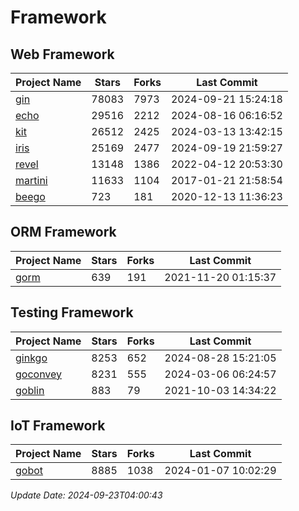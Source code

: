 # Framework

## Web Framework
| Project Name | Stars | Forks | Last Commit |
| ------------ | ----- | ----- | ----------- |
| [gin](https://github.com/gin-gonic/gin) | 78083 | 7973 | 2024-09-21 15:24:18 |
| [echo](https://github.com/labstack/echo) | 29516 | 2212 | 2024-08-16 06:16:52 |
| [kit](https://github.com/go-kit/kit) | 26512 | 2425 | 2024-03-13 13:42:15 |
| [iris](https://github.com/kataras/iris) | 25169 | 2477 | 2024-09-19 21:59:27 |
| [revel](https://github.com/revel/revel) | 13148 | 1386 | 2022-04-12 20:53:30 |
| [martini](https://github.com/go-martini/martini) | 11633 | 1104 | 2017-01-21 21:58:54 |
| [beego](https://github.com/astaxie/beego) | 723 | 181 | 2020-12-13 11:36:23 |

## ORM Framework
| Project Name | Stars | Forks | Last Commit |
| ------------ | ----- | ----- | ----------- |
| [gorm](https://github.com/jinzhu/gorm) | 639 | 191 | 2021-11-20 01:15:37 |

## Testing Framework
| Project Name | Stars | Forks | Last Commit |
| ------------ | ----- | ----- | ----------- |
| [ginkgo](https://github.com/onsi/ginkgo) | 8253 | 652 | 2024-08-28 15:21:05 |
| [goconvey](https://github.com/smartystreets/goconvey) | 8231 | 555 | 2024-03-06 06:24:57 |
| [goblin](https://github.com/franela/goblin) | 883 | 79 | 2021-10-03 14:34:22 |

## IoT Framework
| Project Name | Stars | Forks | Last Commit |
| ------------ | ----- | ----- | ----------- |
| [gobot](https://github.com/hybridgroup/gobot) | 8885 | 1038 | 2024-01-07 10:02:29 |

*Update Date: 2024-09-23T04:00:43*